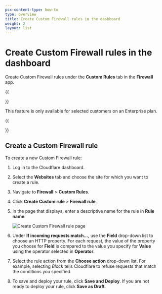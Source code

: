 ```yaml
---
pcx-content-type: how-to
type: overview
title: Create Custom Firewall rules in the dashboard
weight: 2
layout: list
---
```


# Create Custom Firewall rules in the dashboard

Create Custom Firewall rules under the **Custom Rules** tab in the **Firewall** app.

{{<Aside type="warning' header='Important">}}

This feature is only available for selected customers on an Enterprise plan.

{{</Aside>}}

## Create a Custom Firewall rule

To create a new Custom Firewall rule:

1.  Log in to the Cloudflare dashboard.

2.  Select the **Websites** tab and choose the site for which you want to create a rule.

3.  Navigate to **Firewall** > **Custom Rules**.

4.  Click **Create Custom rule** > **Firewall rule**.

5.  In the page that displays, enter a descriptive name for the rule in **Rule name**.

    ![Create Custom Firewall rule page](/waf/static/custom-rules/firewall-custom-rule-create.png)

6.  Under **If incoming requests match...**, use the **Field** drop-down list to choose an HTTP property. For each request, the value of the property you choose for **Field** is compared to the value you specify for **Value** using the operator selected in **Operator**.

7.  Select the rule action from the **Choose action** drop-down list. For example, selecting *Block* tells Cloudflare to refuse requests that match the conditions you specified.

8.  To save and deploy your rule, click **Save and Deploy**. If you are not ready to deploy your rule, click **Save as Draft**.
